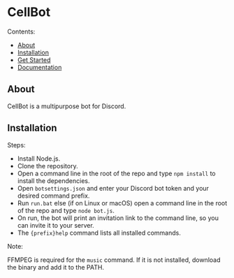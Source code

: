 # CellBot

Contents:

- [About](#about)
- [Installation](#installation)
- [Get Started](#get-started)
- [Documentation](#documentation)

## About

CellBot is a multipurpose bot for Discord.

## Installation

Steps:

- Install Node.js.
- Clone the repository.
- Open a command line in the root of the repo and type `npm install` to install the dependencies.
- Open `botsettings.json` and enter your Discord bot token and your desired command prefix.
- Run `run.bat` else (if on Linux or macOS) open a command line in the root of the repo and type `node bot.js`.
- On run, the bot will print an invitation link to the command line, so you can invite it to your server.
- The `{prefix}help` command lists all installed commands.


Note:

FFMPEG is required for the `music` command. If it is not installed, download the binary and add it to the PATH.
